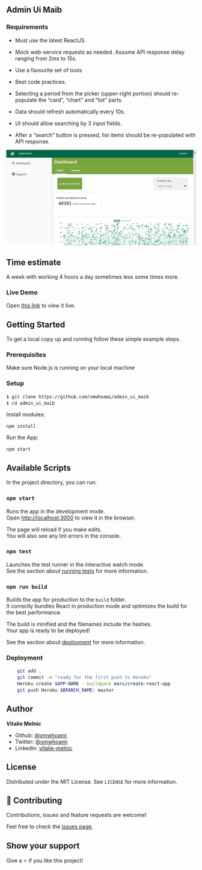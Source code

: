 ## Admin Ui Maib

### Requirements

- Must use the latest ReactJS.
- Mock web-service requests as needed. Assume API response delay ranging from 2ms to 15s.
- Use a favourite set of tools
- Best code practices.

- Selecting a period from the picker (upper-right portion) should re-populate the “card”, “chart” and “list” parts.
- Data should refresh automatically every 10s.

- UI should allow searching by 3 input fields.
- After a “search” button is pressed, list items should be re-populated with API response.

![screenshot](./maib_admin_test.gif)

## Time estimate

A week with working 4 hours a day sometimes less some times more.

### Live Demo

Open [this link](https://maib-admin-test.netlify.app/) to view it live.

## Getting Started

To get a local copy up and running follow these simple example steps.

### Prerequisites

Make sure Node.js is running on your local machine

### Setup

```bash
$ git clone https://github.com/vmwhoami/admin_ui_maib
$ cd admin_ui_maib
```

Install modules:

```
npm install
```

Run the App:

```
npm start
```

## Available Scripts

In the project directory, you can run:

### `npm start`

Runs the app in the development mode.\
Open [http://localhost:3000](http://localhost:3000) to view it in the browser.

The page will reload if you make edits.\
You will also see any lint errors in the console.

### `npm test`

Launches the test runner in the interactive watch mode.\
See the section about [running tests](https://facebook.github.io/create-react-app/docs/running-tests) for more information.

### `npm run build`

Builds the app for production to the `build` folder.\
It correctly bundles React in production mode and optimizes the build for the best performance.

The build is minified and the filenames include the hashes.\
Your app is ready to be deployed!

See the section about [deployment](https://facebook.github.io/create-react-app/docs/deployment) for more information.

### Deployment

```bash
    git add .
    git commit -m "ready for the first push to Heroku"
    Heroku create $APP-NAME --buildpack mars/create-react-app
    git push Heroku $BRANCH_NAME: master
```

## Author

**Vitalie Melnic**

- Github: [@vmwhoami](https://github.com/vmwhoami/)
- Twitter: [@vmwhoami](https://twitter.com/vmwhoami)
- Linkedin: [vitalie-melnic](https://www.linkedin.com/in/vitalie-melnic/)

## License

Distributed under the MIT License. See `LICENSE` for more information.

## 🤝 Contributing

Contributions, issues and feature requests are welcome!

Feel free to check the [issues page](https://github.com/vmwhoami/catalogue-of-statisctics/issues).

## Show your support

Give a ⭐️ if you like this project!
